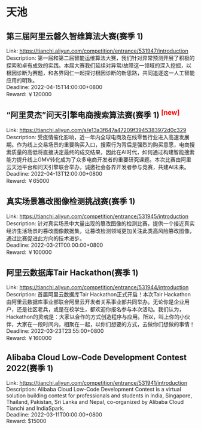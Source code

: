 # 天池



## 第三届阿里云磐久智维算法大赛(赛季 1)

Link: https://tianchi.aliyun.com/competition/entrance/531947/introduction  
Description: 第一届和第二届智能运维算法大赛，我们针对异常预测开展了积极的探索和卓有成效的实践。本届大赛我们延续对异常/故障这一领域的深入挖掘，以根因诊断为赛题，和各界同仁一起探讨根因诊断的新思路，共同追逐这一人工智能应用的明珠。  
Deadline: 2022-04-15T14:00:00+0800  
Reward: ￥120000  


## “阿里灵杰”问天引擎电商搜索算法赛(赛季 1) <sup style="color:red">[new]<sup>  

Link: https://tianchi.aliyun.com/s/e13a3f647a47209f3945383972d0c329  
Description: 受疫情催化影响，近一年内全球电商及在线零售行业进入高速发展期。作为线上交易场景的重要购买入口，搜索行为背后是强烈的购买意愿，电商搜索质量的高低将直接决定最终的成交结果，因此在AI时代，如何通过构建智能搜索能力提升线上GMV转化成为了众多电商开发者的重要研究课题。本次比赛由阿里云天池平台和问天引擎联合举办，诚邀社会各界开发者参与竞赛，共建AI未来。  
Deadline: 2022-04-13T12:00:00+0800  
Reward: ￥65000  


## 真实场景篡改图像检测挑战赛(赛季 1)

Link: https://tianchi.aliyun.com/competition/entrance/531945/introduction  
Description: 针对真实场景中大量出现的篡改图像的检测比赛，提供一个接近真实经济生活场景的篡改图像数据集，让篡改检测领域更加关注此类高风险篡改图像，通过比赛促进此方向的技术进步。  
Deadline: 2022-03-21T00:00:00+0800  
Reward: ￥100000  


## 阿里云数据库Tair Hackathon(赛季 1)

Link: https://tianchi.aliyun.com/competition/entrance/531944/introduction  
Description: 首届阿里云数据库Tair Hackathon正式开启！本次Tair Hackathon由阿里云数据库事业部联合阿里云开发者关系事业部共同举办。无论你是企业用户，还是社区老兵，或是在校学生，都欢迎你报名参与本次活动。我们认为，Hackathon的灵魂是：大家以合作的方式创造程序与应用。所以，叫上你的小伙伴，大家在一段时间内，相聚在一起，以你们想要的方式，去做你们想做的事情！  
Deadline: 2022-03-23T23:55:00+0800  
Reward: ￥160000  


## Alibaba Cloud Low-Code Development Contest 2022(赛季 1)

Link: https://tianchi.aliyun.com/competition/entrance/531941/introduction  
Description: Alibaba Cloud Low-Code Development Contest is a virtual solution building contest for professionals and students in India, Singapore, Thailand, Pakistan, Sri Lanka and Nepal, co-organized by Alibaba Cloud Tianchi and IndiaSpark.  
Deadline: 2022-03-11T00:00:00+0800  
Reward: $15000  

